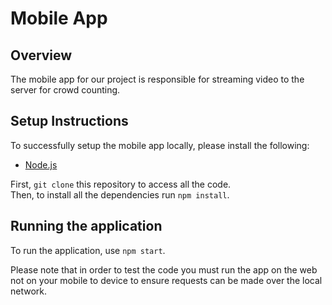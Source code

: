 # Mobile App

## Overview
The mobile app for our project is responsible for streaming video to the server for crowd counting. 

## Setup Instructions
To successfully setup the mobile app locally, please install the following:   
- [Node.js](https://nodejs.org/en/download)

First, `git clone` this repository to access all the code.   
Then, to install all the dependencies run `npm install`.

## Running the application
To run the application, use `npm start`.

Please note that in order to test the code you must run the app on the web not on your mobile to device to ensure requests can be made over the local network.
